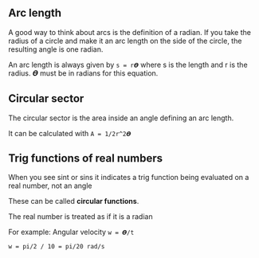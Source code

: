 ## Arc length

A good way to think about arcs is the definition of a radian. If you take the radius of a circle
and make it an arc length on the side of the circle, the resulting angle is one radian.

An arc length is always given by `s = r𝜭` where s is the length and r is the radius. 𝜭 must be in radians for this equation.

## Circular sector

The circular sector is the area inside an angle defining an arc length.

It can be calculated with `A = 1/2r^2𝜭`

## Trig functions of real numbers

When you see sint or sins it indicates a trig function being evaluated on a real number, not an angle

These can be called **circular functions**.

The real number is treated as if it is a radian

For example: Angular velocity `w = 𝜭/t`

```
w = pi/2 / 10 = pi/20 rad/s
```
